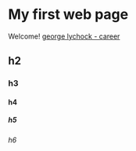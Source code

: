 # My first web page

Welcome! [george lychock - career](https://www.georgelychock-career.com)

## h2

### h3

#### h4

##### h5

###### h6


